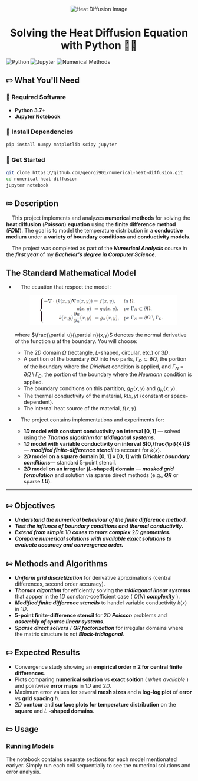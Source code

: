 <p align="center">
  <img src="https://raw.githubusercontent.com/georgi901/numerical-heat-diffusion/main/image.png" alt="Heat Diffusion Image" width="400"/>
</p>

<h1 align="center">Solving the Heat Diffusion Equation with Python 🐍🔥</h1>

![Python](https://img.shields.io/badge/Python-3.x-blue.svg)
![Jupyter](https://img.shields.io/badge/Jupyter-Notebook-orange.svg)
![Numerical Methods](https://img.shields.io/badge/Numerical-Methods-green.svg)


## ⇰ What You'll Need 

### 🧩 Required Software 
 - **Python 3.7+**
 - **Jupyter Notebook**

### 🧩 Install Dependencies 
```bash
pip install numpy matplotlib scipy jupyter
```
### 🧩 Get Started 
```bash
git clone https://github.com/georgi901/numerical-heat-diffusion.git
cd numerical-heat-diffusion
jupyter notebook
```

##  ⇰  Description 


&nbsp;&nbsp;&nbsp;&nbsp;This project implements and analyzes **numerical methods** for solving the **heat diffusion** (***Poisson***) **equation** using the **finite difference method** (***FDM***). The goal is to model the temperature distribution in a **conductive medium** under a **variety of boundary conditions** and **conductivity models**.

&nbsp;&nbsp;&nbsp;&nbsp;The project was completed as part of the ***Numerical Analysis*** course in the ***first year*** of my ***Bachelor's degree in Computer Science***.

## The Standard Mathematical Model
* &nbsp;&nbsp;&nbsp;&nbsp;The ecuation that respect the model :
   
  <p align="center">
  <img src="https://raw.githubusercontent.com/georgi901/numerical-heat-diffusion/main/ecuation.png" alt="Ecuation Image" width="400"/>
  </p>

  where $\frac{\partial u}{\partial n}(x,y)$ denotes the normal derivative of the function $u$ at the boundary. You will choose:

  * The $2D$ domain $\Omega$ (rectangle, $L$-shaped, circular, etc.) or $3D$.
  * A partition of the boundary $\partial \Omega$ into two parts, $\Gamma_D \subset \partial \Omega$, the portion of the boundary where the $Dirichlet$ condition is applied, and $\Gamma_N = \partial \Omega \setminus \Gamma_D$, the portion of the boundary where the $Neumann$ condition is applied.
  * The boundary conditions on this partition, $g_D(x,y)$ and $g_N(x,y)$.
  * The thermal conductivity of the material, $k(x,y)$ (constant or space-dependent).
  * The internal heat source of the material, $f(x,y)$.


* &nbsp;&nbsp;&nbsp;&nbsp;The project contains implementations and experiments for:

  * **$1D$ model with constant conductivity on interval $[0,1]$** — solved using the ***Thomas algorithm*** for ***tridiagonal systems***.
  * **$1D$ model with variable conductivity on interval $[0,\frac{\pi}{4}]$**— ***modified finite-difference stencil*** to account for $k(x)$.
  * **$2D$ model on a square domain $[0,1] \times [0,1]$ with ***Dirichlet boundary conditions*****— standard 5-point stencil.
  * **$2D$ model on an irregular ($L$-shaped) domain** — ***masked grid formulation*** and solution via sparse direct methods (e.g., ***QR*** or sparse ***LU***).
    

--- 

## ⇰ Objectives
  * ***Understand the numerical behaviour of the finite difference method.***
  * ***Test the influnce of boundary conditions and thermal conductivity.***
  * ***Extend from simple*** $1D$ ***cases to more complex*** $2D$ ***geometries.***
  * ***Compare numerical solutions with available exact solutions to evaluate accuracy and convergence order.***

## ⇰ Methods and Algorithms
  * ***Uniform grid discretization*** for derivative aproximations (central differences, second order accuracy).
  * ***Thomas algorithm*** for efficiently solving the ***tridiagonal linear systems*** that appper in the $1D$ constant-coefficient case ( $O(N)$ ***complexity*** ).
  * ***Modified finite difference stencils*** to handel variable conductivity $k(x)$ in $1D$.
  * **5-point finite-difference stencil** for $2D$ ***Poisson*** problems and ***assembly of sparse linear systems***.
  * ***Sparse direct solvers*** / ***QR factorization*** for irregular domains where the matrix structure is not ***Block-tridiagonal***.

## ⇰ Expected Results
  * Convergence study showing an **empirical order &approx; 2 for central finite differences**.
  * Plots comparing **numerical solution** vs **exact soltion** ( *when available* ) and pointwise **error maps** in $1D$ and $2D$.
  * Maximum error values for several **mesh sizes** and a **log-log plot** of **error** vs **grid spacing** $h$.
  * $2D$ **contour** and **surface plots for temperature distribution** on the **square** and $L$ **-shaped domains**.
    
## ⇰ Usage 
### Running Models
The notebook contains separate sections for each model mentionated earlyer.
Simply run each cell sequentially to see the numerical solutions and error analysis.


    
    


    

